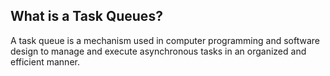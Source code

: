 
## What is a Task Queues?
A task queue is a mechanism used in computer programming and software design to manage and execute asynchronous tasks in an organized and efficient manner.